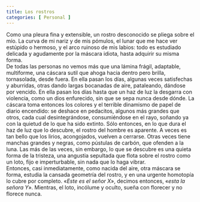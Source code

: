```yaml
---
title: Los rostros 
categories: [ Personal ]
---
```


Como una pleura fina y extensible, un rostro desconocido se pliega sobre el
mío. La curva de mi nariz y de mis pómulos, el lunar que me hace ver estúpido 
o hermoso, y el arco ruinoso de mis labios: todo es estudiado delicada y agudamente
por la máscara idiota, hasta adquirir su misma forma.<br>
    De todas las personas no vemos más que una lámina frágil, adaptable,
multiforme, una cáscara sutil que ahoga hacia dentro pero brilla, tornasolada,
desde fuera. En ella pasan los días, algunas veces satisfechas y aburridas, otras dando
largas bocanadas de aire, pataleando, dándose por vencido. En ella pasan los días 
hasta que un haz de luz la desgarra con violencia,
como un dios enfurecido, sin que se sepa nunca desde dónde. La cáscara toma entonces los colores 
y el terrible dinamismo de papel de diario encendido: se deshace en pedacitos,
algunos más grandes que otros, cada cual desintegrándose, consumiéndose en el
rayo, soñando ya con la quietud de lo que ha sido extinto. Sólo entonces, en lo
que dura el haz de luz que lo descubre, el rostro del hombre es aparente. A
veces es tan bello que los lirios, acongojados, vuelven a cerrarse. Otras veces
tiene manchas grandes y negras, como pústulas de carbón, que ofenden a la luna.
Las más de las veces, sin embargo, lo que se descubre es una quieta forma de la
tristeza, una angustia sepultada que flota sobre el rostro como un loto, fijo e
imperturbable, sin nada que lo haga vibrar. <br> 
    Entonces, casi inmediatamente, como nacida del aire, otra máscara se forma, estudia la cansada geometría del
rostro, y en una urgente homotopía lo cubre por completo. «*Este es el señor
X*», decimos entonces, «*esta la señora Y*». Mientras, el loto, incólume y
oculto, sueña con florecer y no florece nunca.

